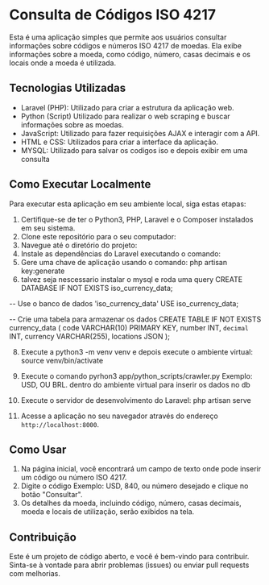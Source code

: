 # Consulta de Códigos ISO 4217

Esta é uma aplicação simples que permite aos usuários consultar informações sobre códigos e números ISO 4217 de moedas. Ela exibe informações sobre a moeda, como código, número, casas decimais e os locais onde a moeda é utilizada.

## Tecnologias Utilizadas

- Laravel (PHP): Utilizado para criar a estrutura da aplicação web.
- Python (Script) Utilizado para realizar o web scraping e buscar informações sobre as moedas.
- JavaScript: Utilizado para fazer requisições AJAX e interagir com a API.
- HTML e CSS: Utilizados para criar a interface da aplicação.
- MYSQL: Utilizado para salvar os codigos iso e depois exibir em uma consulta

## Como Executar Localmente

Para executar esta aplicação em seu ambiente local, siga estas etapas:

1. Certifique-se de ter o Python3, PHP, Laravel e o Composer instalados em seu sistema.
2. Clone este repositório para o seu computador:
3. Navegue até o diretório do projeto:
4. Instale as dependências do Laravel executando o comando:
6. Gere uma chave de aplicação usando o comando: php artisan key:generate
7. talvez seja nescessario instalar o mysql e roda uma query 
CREATE DATABASE IF NOT EXISTS iso_currency_data;

-- Use o banco de dados 'iso_currency_data'
USE iso_currency_data;

-- Crie uma tabela para armazenar os dados
CREATE TABLE IF NOT EXISTS currency_data (
    code VARCHAR(10) PRIMARY KEY,
    number INT,
    `decimal` INT,
    currency VARCHAR(255),
    locations JSON
);

8. Execute a python3 -m venv venv e depois execute o ambiente virtual: source venv/bin/activate

9. Execute o comando pyrhon3  app/python_scripts/crawler.py <codigo iso> Exemplo: USD, OU BRL. dentro do ambiente virtual para inserir os dados no db

10. Execute o servidor de desenvolvimento do Laravel: php artisan serve

9. Acesse a aplicação no seu navegador através do endereço `http://localhost:8000`.

## Como Usar


1. Na página inicial, você encontrará um campo de texto onde pode inserir um código ou número ISO 4217.
2. Digite o código Exemplo: USD, 840, ou número desejado e clique no botão "Consultar".
3. Os detalhes da moeda, incluindo código, número, casas decimais, moeda e locais de utilização, serão exibidos na tela.

## Contribuição

Este é um projeto de código aberto, e você é bem-vindo para contribuir. Sinta-se à vontade para abrir problemas (issues) ou enviar pull requests com melhorias.







